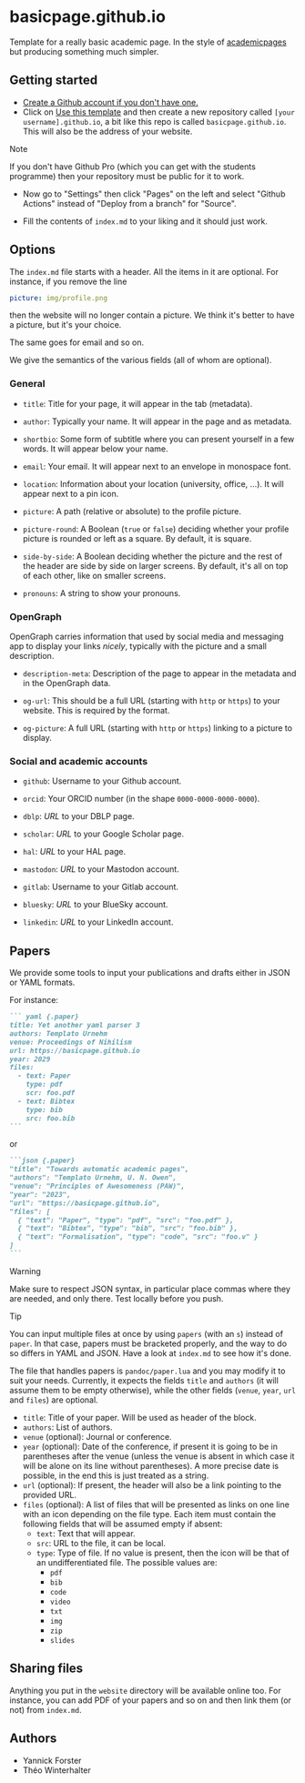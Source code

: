 # basicpage.github.io

Template for a really basic academic page.
In the style of
[academicpages](https://github.com/academicpages/academicpages.github.io)
but producing something much simpler.

## Getting started

- [Create a Github account if you don't have one.](https://github.com/signup?ref_cta=Sign+up&ref_loc=header+logged+out&ref_page=%2F&source=header-home)
- Click on [Use this template](https://github.com/new?owner=basicpage&template_name=basicpage.github.io&template_owner=basicpage)
  and then create a new repository called `[your username].github.io`, a bit
  like this repo is called `basicpage.github.io`. This will also be the address
  of your website.

> [!NOTE]
> If you don't have Github Pro (which you can get with the students programme)
> then your repository must be public for it to work.

- Now go to "Settings" then click "Pages" on the left and select
  "Github Actions" instead of "Deploy from a branch" for "Source".

- Fill the contents of `index.md` to your liking and it should just work.

## Options

The `index.md` file starts with a header. All the items in it are optional.
For instance, if you remove the line
```yaml
picture: img/profile.png
```
then the website will no longer contain a picture.
We think it's better to have a picture, but it's your choice.

The same goes for email and so on.

We give the semantics of the various fields (all of whom are optional).

### General

- `title`: Title for your page, it will appear in the tab (metadata).

- `author`: Typically your name. It will appear in the page and as metadata.

- `shortbio`: Some form of subtitle where you can present yourself in a few
  words. It will appear below your name.

- `email`: Your email. It will appear next to an envelope in monospace font.

- `location`: Information about your location (university, office, …).
  It will appear next to a pin icon.

- `picture`: A path (relative or absolute) to the profile picture.

- `picture-round`: A Boolean (`true` or `false`) deciding whether your profile
  picture is rounded or left as a square.
  By default, it is square.

- `side-by-side`: A Boolean deciding whether the picture and the rest of the
  header are side by side on larger screens.
  By default, it's all on top of each other, like on smaller screens.

- `pronouns`: A string to show your pronouns.

### OpenGraph

OpenGraph carries information that used by social media and messaging app to
display your links *nicely*, typically with the picture and a small
description.

- `description-meta`: Description of the page to appear in the metadata
  and in the OpenGraph data.

- `og-url`: This should be a full URL (starting with `http` or `https`) to your
  website. This is required by the format.

- `og-picture`: A full URL (starting with `http` or `https`) linking to a
  picture to display.

### Social and academic accounts

- `github`: Username to your Github account.

- `orcid`: Your ORCID number (in the shape `0000-0000-0000-0000`).

- `dblp`: *URL* to your DBLP page.

- `scholar`: *URL* to your Google Scholar page.

- `hal`: *URL* to your HAL page.

- `mastodon`: *URL* to your Mastodon account.

- `gitlab`: Username to your Gitlab account.

- `bluesky`: *URL* to your BlueSky account.

- `linkedin`: *URL* to your LinkedIn account.

## Papers

We provide some tools to input your publications and drafts either in JSON
or YAML formats.

For instance:
````markdown
``` yaml {.paper}
title: Yet another yaml parser 3
authors: Templato Urnehm
venue: Proceedings of Nihilism
url: https://basicpage.github.io
year: 2029
files:
  - text: Paper
    type: pdf
    scr: foo.pdf
  - text: Bibtex
    type: bib
    src: foo.bib
```
````

or

````markdown
```json {.paper}
"title": "Towards automatic academic pages",
"authors": "Templato Urnehm, U. N. Owen",
"venue": "Principles of Awesomeness (PAW)",
"year": "2023",
"url": "https://basicpage.github.io",
"files": [
  { "text": "Paper", "type": "pdf", "src": "foo.pdf" },
  { "text": "Bibtex", "type": "bib", "src": "foo.bib" },
  { "text": "Formalisation", "type": "code", "src": "foo.v" }
]
```
````

> [!WARNING]
> Make sure to respect JSON syntax, in particular place commas where they are
> needed, and only there. Test locally before you push.

> [!TIP]
> You can input multiple files at once by using `papers` (with an `s`) instead
> of `paper`. In that case, papers must be bracketed properly, and the way to do
> so differs in YAML and JSON.
> Have a look at `index.md` to see how it's done.

The file that handles papers is `pandoc/paper.lua` and you may modify it to suit
your needs. Currently, it expects the fields `title` and `authors` (it will
assume them to be empty otherwise), while the other fields (`venue`, `year`,
`url` and `files`) are optional.

- `title`: Title of your paper. Will be used as header of the block.
- `authors`: List of authors.
- `venue` (optional): Journal or conference.
- `year` (optional): Date of the conference, if present it is going to be in
  parentheses after the venue (unless the venue is absent in which case it
  will be alone on its line without parentheses). A more precise date is
  possible, in the end this is just treated as a string.
- `url` (optional): If present, the header will also be a link pointing to the
  provided URL.
- `files` (optional): A list of files that will be presented as links on one
  line with an icon depending on the file type.
  Each item must contain the following fields that will be assumed empty if
  absent:
  + `text`: Text that will appear.
  + `src`: URL to the file, it can be local.
  + `type`: Type of file. If no value is present, then the icon will be that of
    an undifferentiated file.
    The possible values are:
    * `pdf`
    * `bib`
    * `code`
    * `video`
    * `txt`
    * `img`
    * `zip`
    * `slides`

## Sharing files

Anything you put in the `website` directory will be available online too.
For instance, you can add PDF of your papers and so on and then link them
(or not) from `index.md`.

## Authors

- Yannick Forster
- Théo Winterhalter
